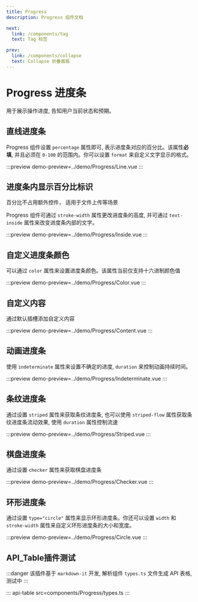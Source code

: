 ```yaml
---
title: Progress
description: Progress 组件文档

next:
  link: /components/tag
  text: Tag 标签

prev:
  link: /components/collapse
  text: Collapse 折叠面板
---
```


# Progress 进度条

用于展示操作进度, 告知用户当前状态和预期。

## 直线进度条

Progress 组件设置 `percentage` 属性即可, 表示进度条对应的百分比。该属性**必填**, 并且必须在 `0-100` 的范围内。你可以设置 `format` 来自定义文字显示的格式。

:::preview
demo-preview=../demo/Progress/Line.vue
:::

## 进度条内显示百分比标识

百分比不占用额外控件， 适用于文件上传等场景

Progress 组件可通过 `stroke-width` 属性更改进度条的高度, 并可通过 `text-inside` 属性来改变进度条内部的文字。

:::preview
demo-preview=../demo/Progress/Inside.vue
:::

## 自定义进度条颜色

可以通过 `color` 属性来设置进度条颜色。该属性当前仅支持十六进制颜色值

:::preview
demo-preview=../demo/Progress/Color.vue
:::

## 自定义内容

通过默认插槽添加自定义内容

:::preview
demo-preview=../demo/Progress/Content.vue
:::

## 动画进度条

使用 `indeterminate` 属性来设置不确定的进度, `duration` 来控制动画持续时间。

:::preview
demo-preview=../demo/Progress/Indeterminate.vue
:::

## 条纹进度条

通过设置 `striped` 属性来获取条纹进度条, 也可以使用 `striped-flow` 属性获取条纹进度条流动效果, 使用 `duration` 属性控制流速

:::preview
demo-preview=../demo/Progress/Striped.vue
:::

## 棋盘进度条

通过设置 `checker` 属性来获取棋盘进度条

:::preview
demo-preview=../demo/Progress/Checker.vue
:::

## 环形进度条

通过设置 `type="circle"` 属性来显示环形进度条。你还可以设置 `width` 和 `stroke-width` 属性来自定义环形进度条的大小和宽度。

:::preview
demo-preview=../demo/Progress/Circle.vue
:::

## API_Table插件测试

:::danger
该插件基于 `markdown-it` 开发, 解析组件 `types.ts` 文件生成 API 表格, 测试中
:::

::: api-table src=components/Progress/types.ts
:::
